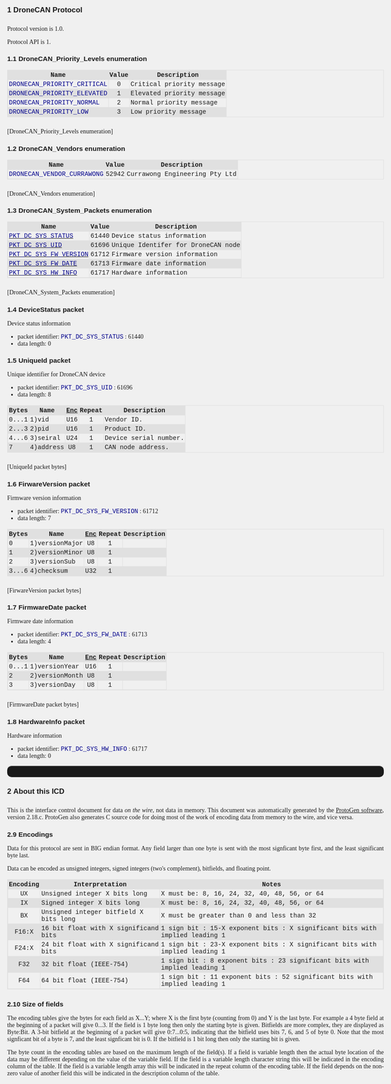<style>
    body {
        text-align:justify;
        max-width: 25cm;
        margin-left: auto;
        margin-right: auto;
        font-family: Georgia;
        counter-reset: h1counter h2counter  h3counter toc1counter toc2counter toc3counter;
     }

    table {
       border: 1px solid #e0e0e0;
       border-collapse: collapse;
       margin-bottom: 25px;
    }

    th, td {
        border: 1px solid #e0e0e0;
        font-family: Courier, monospace;
        font-size: 90%;
        padding: 2px;
    }

    /*
     * Alternate colors for the table, including the heading row
     */
    th {
    background-color: #e0e0e0   
    }
    tr:nth-child(even){background-color: #e0e0e0}

    h1, h2, h3, h4, h5 { font-family: Arial; }
    h1 { font-size:120%; margin-bottom: 25px; }
    h2 { font-size:110%; margin-bottom: 15px; }
    h3 { font-size:100%; margin-bottom: 10px;}
    h4, li { font-size:100%; }

    caption{ font-family:Arial; font-size:85%;}

    code, pre, .codelike {
        font-family: Courier, monospace;
        font-size: 100%;
        color: darkblue;
    }

    /*
     * Counters for the main headings
     */

    h1:before {
        counter-increment: h1counter;
        content: counter(h1counter) "\00a0 ";
    }
    h1 {
        counter-reset: h2counter;
    }
    
    h2:before {
        counter-increment: h2counter;
        content: counter(h1counter) "." counter(h2counter) "\00a0 ";
    }
    h2 {
        counter-reset: h3counter;
    }
    
    h3:before {
      counter-increment: h3counter;
      content: counter(h1counter) "." counter(h2counter) "." counter(h3counter) "\00a0 ";
    }

    /*
     * The document title, centered
     */
    doctitle {font-family: Arial; font-size:120%; font-weight: bold; margin-bottom:25px; text-align:center; display:block;}
    titlepagetext {text-align:center; display:block;}

    /*
     * The table of contents formatting
     */
    toctitle {font-family: Arial; font-size:120%; font-weight: bold; margin-bottom:25px; display:block;}
    toc1, toc2, toc3 {font-family: Arial; font-size:100%; margin-bottom:2px; display:block;}
    toc1 {text-indent: 0px;}
    toc2 {text-indent: 15px;}
    toc3 {text-indent: 30px;}
    
    toc1:before {
        content: counter(toc1counter) "\00a0 ";
        counter-increment: toc1counter;
    }
    toc1 {
        counter-reset: toc2counter;
    }
    
    toc2:before {
        content: counter(toc1counter) "." counter(toc2counter) "\00a0 ";
        counter-increment: toc2counter;
    }
    toc2 {
        counter-reset: toc3counter;
    }

    toc3:before {
      content: counter(toc1counter) "." counter(toc2counter) "." counter(toc3counter) "\00a0 ";
      counter-increment: toc3counter;
    }

    /* How it looks on a screen, notice the fancy hr blocks and lack of page breaks */
    @media screen {
      body {
        background-color: #f0f0f0;
      }
      .page-break { display: none; }
      hr { 
        height: 25px; 
        border-style: solid; 
        border-color: gray; 
        border-width: 1px 0 0 0; 
        border-radius: 10px; 
      } 
      hr:before { 
        display: block; 
        content: ""; 
        height: 25px; 
        margin-top: -26px; 
        border-style: solid; 
        border-color: gray; 
        border-width: 0 0 1px 0; 
        border-radius: 10px; 
      }
    }

    /* How it looks when printed, hr turned off, in favor of page breaks*/
    @media print {
      hr {display: none;}
      body {background-color: white;}
      .page-break{page-break-before: always;}
    }
</style>



# DroneCAN Protocol

 Protocol version is 1.0.

 Protocol API is 1.

## DroneCAN_Priority_Levels enumeration

| Name                         | Value | Description               |
| ---------------------------- | :---: | ------------------------- |
| `DRONECAN_PRIORITY_CRITICAL` | 0     | Critical priority message |
| `DRONECAN_PRIORITY_ELEVATED` | 1     | Elevated priority message |
| `DRONECAN_PRIORITY_NORMAL`   | 2     | Normal priority message   |
| `DRONECAN_PRIORITY_LOW`      | 3     | Low priority message      |
[<a name="DroneCAN_Priority_Levels"></a>DroneCAN_Priority_Levels enumeration]



## DroneCAN_Vendors enumeration

| Name                        | Value | Description                   |
| --------------------------- | :---: | ----------------------------- |
| `DRONECAN_VENDOR_CURRAWONG` | 52942 | Currawong Engineering Pty Ltd |
[<a name="DroneCAN_Vendors"></a>DroneCAN_Vendors enumeration]



## DroneCAN_System_Packets enumeration

| Name                                              | Value | Description                        |
| ------------------------------------------------- | :---: | ---------------------------------- |
| [`PKT_DC_SYS_STATUS`](#PKT_DC_SYS_STATUS)         | 61440 | Device status information          |
| [`PKT_DC_SYS_UID`](#PKT_DC_SYS_UID)               | 61696 | Unique Identifer for DroneCAN node |
| [`PKT_DC_SYS_FW_VERSION`](#PKT_DC_SYS_FW_VERSION) | 61712 | Firmware version information       |
| [`PKT_DC_SYS_FW_DATE`](#PKT_DC_SYS_FW_DATE)       | 61713 | Firmware date information          |
| [`PKT_DC_SYS_HW_INFO`](#PKT_DC_SYS_HW_INFO)       | 61717 | Hardware information               |
[<a name="DroneCAN_System_Packets"></a>DroneCAN_System_Packets enumeration]



## <a name="PKT_DC_SYS_STATUS"></a>DeviceStatus packet

Device status information

- packet identifier: `PKT_DC_SYS_STATUS` : 61440
- data length: 0


## <a name="PKT_DC_SYS_UID"></a>UniqueId packet

Unique identifier for DroneCAN device

- packet identifier: `PKT_DC_SYS_UID` : 61696
- data length: 8


| Bytes | Name      | [Enc](#Enc) | Repeat | Description           |
| ----- | --------- | :---------: | :----: | --------------------- |
| 0...1 | 1)vid     | U16         | 1      | Vendor ID.            |
| 2...3 | 2)pid     | U16         | 1      | Product ID.           |
| 4...6 | 3)seiral  | U24         | 1      | Device serial number. |
| 7     | 4)address | U8          | 1      | CAN node address.     |
[UniqueId packet bytes]


## <a name="PKT_DC_SYS_FW_VERSION"></a>FirwareVersion packet

Firmware version information

- packet identifier: `PKT_DC_SYS_FW_VERSION` : 61712
- data length: 7


| Bytes | Name           | [Enc](#Enc) | Repeat | Description |
| ----- | -------------- | :---------: | :----: | ----------- |
| 0     | 1)versionMajor | U8          | 1      |             |
| 1     | 2)versionMinor | U8          | 1      |             |
| 2     | 3)versionSub   | U8          | 1      |             |
| 3...6 | 4)checksum     | U32         | 1      |             |
[FirwareVersion packet bytes]


## <a name="PKT_DC_SYS_FW_DATE"></a>FirmwareDate packet

Firmware date information

- packet identifier: `PKT_DC_SYS_FW_DATE` : 61713
- data length: 4


| Bytes | Name           | [Enc](#Enc) | Repeat | Description |
| ----- | -------------- | :---------: | :----: | ----------- |
| 0...1 | 1)versionYear  | U16         | 1      |             |
| 2     | 2)versionMonth | U8          | 1      |             |
| 3     | 3)versionDay   | U8          | 1      |             |
[FirmwareDate packet bytes]


## <a name="PKT_DC_SYS_HW_INFO"></a>HardwareInfo packet

Hardware information

- packet identifier: `PKT_DC_SYS_HW_INFO` : 61717
- data length: 0

<div class="page-break"></div>


----------------------------

# About this ICD

This is the interface control document for data *on the wire*, not data in memory. This document was automatically generated by the [ProtoGen software](https://github.com/billvaglienti/ProtoGen), version 2.18.c. ProtoGen also generates C source code for doing most of the work of encoding data from memory to the wire, and vice versa.

## Encodings

Data for this protocol are sent in BIG endian format. Any field larger than one byte is sent with the most signficant byte first, and the least significant byte last.

Data can be encoded as unsigned integers, signed integers (two's complement), bitfields, and floating point.

| <a name="Enc"></a>Encoding | Interpretation                        | Notes                                                                       |
| :--------------------------: | ------------------------------------- | --------------------------------------------------------------------------- |
| UX                           | Unsigned integer X bits long          | X must be: 8, 16, 24, 32, 40, 48, 56, or 64                                 |
| IX                           | Signed integer X bits long            | X must be: 8, 16, 24, 32, 40, 48, 56, or 64                                 |
| BX                           | Unsigned integer bitfield X bits long | X must be greater than 0 and less than 32                                   |
| F16:X                        | 16 bit float with X significand bits  | 1 sign bit : 15-X exponent bits : X significant bits with implied leading 1 |
| F24:X                        | 24 bit float with X significand bits  | 1 sign bit : 23-X exponent bits : X significant bits with implied leading 1 |
| F32                          | 32 bit float (IEEE-754)               | 1 sign bit : 8 exponent bits : 23 significant bits with implied leading 1   |
| F64                          | 64 bit float (IEEE-754)               | 1 sign bit : 11 exponent bits : 52 significant bits with implied leading 1  |

## Size of fields
The encoding tables give the bytes for each field as X...Y; where X is the first byte (counting from 0) and Y is the last byte. For example a 4 byte field at the beginning of a packet will give 0...3. If the field is 1 byte long then only the starting byte is given. Bitfields are more complex, they are displayed as Byte:Bit. A 3-bit bitfield at the beginning of a packet will give 0:7...0:5, indicating that the bitfield uses bits 7, 6, and 5 of byte 0. Note that the most signficant bit of a byte is 7, and the least signficant bit is 0. If the bitfield is 1 bit long then only the starting bit is given.

The byte count in the encoding tables are based on the maximum length of the field(s). If a field is variable length then the actual byte location of the data may be different depending on the value of the variable field. If the field is a variable length character string this will be indicated in the encoding column of the table. If the field is a variable length array this will be indicated in the repeat column of the encoding table. If the field depends on the non-zero value of another field this will be indicated in the description column of the table.

